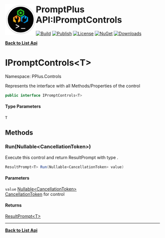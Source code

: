 # <img align="left" width="100" height="100" src="../images/icon.png">PromptPlus API:IPromptControls<T> 

[![Build](https://github.com/FRACerqueira/PromptPlus/workflows/Build/badge.svg)](https://github.com/FRACerqueira/PromptPlus/actions/workflows/build.yml)
[![Publish](https://github.com/FRACerqueira/PromptPlus/actions/workflows/publish.yml/badge.svg)](https://github.com/FRACerqueira/PromptPlus/actions/workflows/publish.yml)
[![License](https://img.shields.io/github/license/FRACerqueira/PromptPlus)](https://github.com/FRACerqueira/PromptPlus/blob/master/LICENSE)
[![NuGet](https://img.shields.io/nuget/v/PromptPlus)](https://www.nuget.org/packages/PromptPlus/)
[![Downloads](https://img.shields.io/nuget/dt/PromptPlus)](https://www.nuget.org/packages/PromptPlus/)

[**Back to List Api**](./apis.md)

# IPromptControls&lt;T&gt;

Namespace: PPlus.Controls

Represents the interface with all Methods/Properties of the control

```csharp
public interface IPromptControls<T>
```

#### Type Parameters

`T`<br>

## Methods

### <a id="methods-run"/>**Run(Nullable&lt;CancellationToken&gt;)**

Execute this control and return ResultPrompt with type .

```csharp
ResultPrompt<T> Run(Nullable<CancellationToken> value)
```

#### Parameters

`value` [Nullable&lt;CancellationToken&gt;](https://docs.microsoft.com/en-us/dotnet/api/system.nullable-1)<br>
[CancellationToken](https://docs.microsoft.com/en-us/dotnet/api/system.threading.cancellationtoken) for control

#### Returns

[ResultPrompt&lt;T&gt;](./pplus.controls.resultprompt-1.md)


- - -
[**Back to List Api**](./apis.md)
